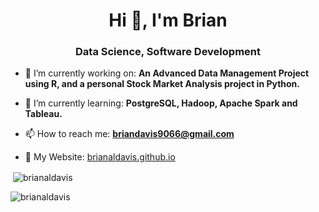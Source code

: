 <h1 align="center">Hi 👋, I'm Brian</h1>
<h3 align="center">Data Science, Software Development</h3>

- 🔭 I’m currently working on: **An Advanced Data Management Project using R, and a personal Stock Market Analysis project in Python.**

- 🌱 I’m currently learning: **PostgreSQL, Hadoop, Apache Spark and Tableau.**

- 📫 How to reach me: **briandavis9066@gmail.com**

- 📄 My Website: [brianaldavis.github.io](http://brianaldavis.github.io)

<p>&nbsp;<img align="center" src="https://github-readme-stats.vercel.app/api?username=brianaldavis&show_icons=true&locale=en" alt="brianaldavis" /></p>

<p><img align="center" src="https://github-readme-streak-stats.herokuapp.com/?user=brianaldavis&" alt="brianaldavis" /></p>

